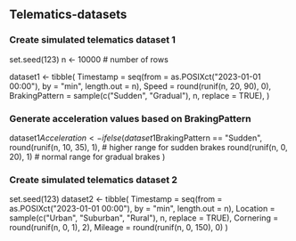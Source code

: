 ## Telematics-datasets

### Create simulated telematics dataset 1
set.seed(123)
n <- 10000  # number of rows

dataset1 <- tibble(
  Timestamp = seq(from = as.POSIXct("2023-01-01 00:00"), by = "min", length.out = n),
  Speed = round(runif(n, 20, 90), 0),
  BrakingPattern = sample(c("Sudden", "Gradual"), n, replace = TRUE),
)

### Generate acceleration values based on BrakingPattern
dataset1$Acceleration <- ifelse(
  dataset1$BrakingPattern == "Sudden",
  round(runif(n, 10, 35), 1),  # higher range for sudden brakes
  round(runif(n, 0, 20), 1)   # normal range for gradual brakes
)

### Create simulated telematics dataset 2
set.seed(123)
dataset2 <- tibble(
  Timestamp = seq(from = as.POSIXct("2023-01-01 00:00"), by = "min", length.out = n),
  Location = sample(c("Urban", "Suburban", "Rural"), n, replace = TRUE),
  Cornering = round(runif(n, 0, 1), 2),
  Mileage = round(runif(n, 0, 150), 0)
)
 

